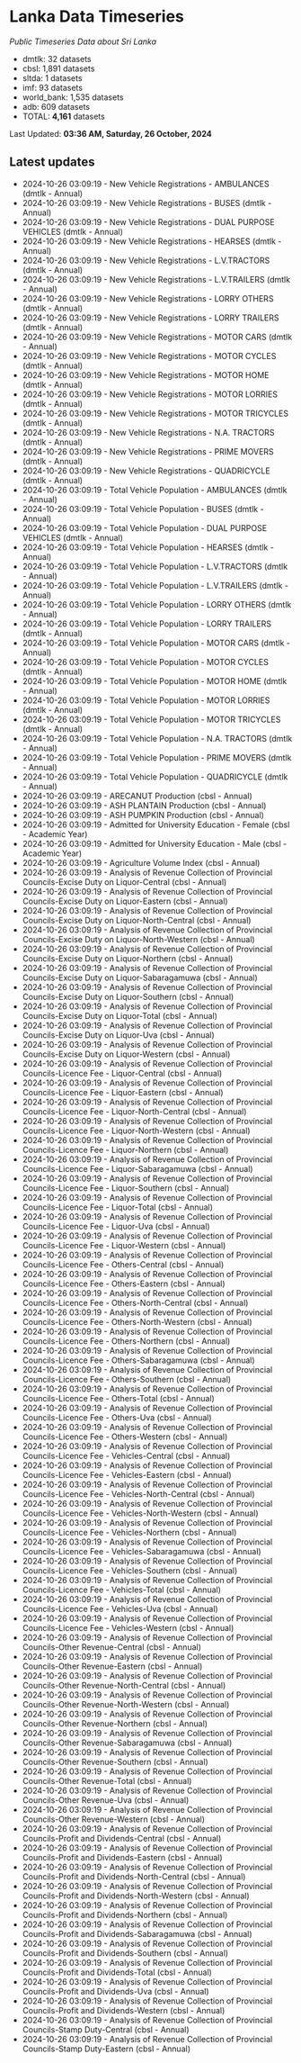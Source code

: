# Lanka Data Timeseries
*Public Timeseries Data about Sri Lanka*

* dmtlk: 32 datasets
* cbsl: 1,891 datasets
* sltda: 1 datasets
* imf: 93 datasets
* world_bank: 1,535 datasets
* adb: 609 datasets
* TOTAL: **4,161** datasets

Last Updated: **03:36 AM, Saturday, 26 October, 2024**

## Latest updates

* 2024-10-26 03:09:19 - New Vehicle Registrations - AMBULANCES (dmtlk - Annual)
* 2024-10-26 03:09:19 - New Vehicle Registrations - BUSES (dmtlk - Annual)
* 2024-10-26 03:09:19 - New Vehicle Registrations - DUAL PURPOSE VEHICLES (dmtlk - Annual)
* 2024-10-26 03:09:19 - New Vehicle Registrations - HEARSES (dmtlk - Annual)
* 2024-10-26 03:09:19 - New Vehicle Registrations - L.V.TRACTORS (dmtlk - Annual)
* 2024-10-26 03:09:19 - New Vehicle Registrations - L.V.TRAILERS (dmtlk - Annual)
* 2024-10-26 03:09:19 - New Vehicle Registrations - LORRY OTHERS (dmtlk - Annual)
* 2024-10-26 03:09:19 - New Vehicle Registrations - LORRY TRAILERS (dmtlk - Annual)
* 2024-10-26 03:09:19 - New Vehicle Registrations - MOTOR CARS (dmtlk - Annual)
* 2024-10-26 03:09:19 - New Vehicle Registrations - MOTOR CYCLES (dmtlk - Annual)
* 2024-10-26 03:09:19 - New Vehicle Registrations - MOTOR HOME (dmtlk - Annual)
* 2024-10-26 03:09:19 - New Vehicle Registrations - MOTOR LORRIES (dmtlk - Annual)
* 2024-10-26 03:09:19 - New Vehicle Registrations - MOTOR TRICYCLES (dmtlk - Annual)
* 2024-10-26 03:09:19 - New Vehicle Registrations - N.A. TRACTORS (dmtlk - Annual)
* 2024-10-26 03:09:19 - New Vehicle Registrations - PRIME MOVERS (dmtlk - Annual)
* 2024-10-26 03:09:19 - New Vehicle Registrations - QUADRICYCLE (dmtlk - Annual)
* 2024-10-26 03:09:19 - Total Vehicle Population - AMBULANCES (dmtlk - Annual)
* 2024-10-26 03:09:19 - Total Vehicle Population - BUSES (dmtlk - Annual)
* 2024-10-26 03:09:19 - Total Vehicle Population - DUAL PURPOSE VEHICLES (dmtlk - Annual)
* 2024-10-26 03:09:19 - Total Vehicle Population - HEARSES (dmtlk - Annual)
* 2024-10-26 03:09:19 - Total Vehicle Population - L.V.TRACTORS (dmtlk - Annual)
* 2024-10-26 03:09:19 - Total Vehicle Population - L.V.TRAILERS (dmtlk - Annual)
* 2024-10-26 03:09:19 - Total Vehicle Population - LORRY OTHERS (dmtlk - Annual)
* 2024-10-26 03:09:19 - Total Vehicle Population - LORRY TRAILERS (dmtlk - Annual)
* 2024-10-26 03:09:19 - Total Vehicle Population - MOTOR CARS (dmtlk - Annual)
* 2024-10-26 03:09:19 - Total Vehicle Population - MOTOR CYCLES (dmtlk - Annual)
* 2024-10-26 03:09:19 - Total Vehicle Population - MOTOR HOME (dmtlk - Annual)
* 2024-10-26 03:09:19 - Total Vehicle Population - MOTOR LORRIES (dmtlk - Annual)
* 2024-10-26 03:09:19 - Total Vehicle Population - MOTOR TRICYCLES (dmtlk - Annual)
* 2024-10-26 03:09:19 - Total Vehicle Population - N.A. TRACTORS (dmtlk - Annual)
* 2024-10-26 03:09:19 - Total Vehicle Population - PRIME MOVERS (dmtlk - Annual)
* 2024-10-26 03:09:19 - Total Vehicle Population - QUADRICYCLE (dmtlk - Annual)
* 2024-10-26 03:09:19 - ARECANUT Production (cbsl - Annual)
* 2024-10-26 03:09:19 - ASH PLANTAIN Production (cbsl - Annual)
* 2024-10-26 03:09:19 - ASH PUMPKIN Production (cbsl - Annual)
* 2024-10-26 03:09:19 - Admitted for University Education - Female (cbsl - Academic Year)
* 2024-10-26 03:09:19 - Admitted for University Education - Male (cbsl - Academic Year)
* 2024-10-26 03:09:19 - Agriculture Volume Index (cbsl - Annual)
* 2024-10-26 03:09:19 - Analysis of Revenue Collection of Provincial Councils-Excise Duty on Liquor-Central (cbsl - Annual)
* 2024-10-26 03:09:19 - Analysis of Revenue Collection of Provincial Councils-Excise Duty on Liquor-Eastern (cbsl - Annual)
* 2024-10-26 03:09:19 - Analysis of Revenue Collection of Provincial Councils-Excise Duty on Liquor-North-Central (cbsl - Annual)
* 2024-10-26 03:09:19 - Analysis of Revenue Collection of Provincial Councils-Excise Duty on Liquor-North-Western (cbsl - Annual)
* 2024-10-26 03:09:19 - Analysis of Revenue Collection of Provincial Councils-Excise Duty on Liquor-Northern (cbsl - Annual)
* 2024-10-26 03:09:19 - Analysis of Revenue Collection of Provincial Councils-Excise Duty on Liquor-Sabaragamuwa (cbsl - Annual)
* 2024-10-26 03:09:19 - Analysis of Revenue Collection of Provincial Councils-Excise Duty on Liquor-Southern (cbsl - Annual)
* 2024-10-26 03:09:19 - Analysis of Revenue Collection of Provincial Councils-Excise Duty on Liquor-Total (cbsl - Annual)
* 2024-10-26 03:09:19 - Analysis of Revenue Collection of Provincial Councils-Excise Duty on Liquor-Uva (cbsl - Annual)
* 2024-10-26 03:09:19 - Analysis of Revenue Collection of Provincial Councils-Excise Duty on Liquor-Western (cbsl - Annual)
* 2024-10-26 03:09:19 - Analysis of Revenue Collection of Provincial Councils-Licence Fee - Liquor-Central (cbsl - Annual)
* 2024-10-26 03:09:19 - Analysis of Revenue Collection of Provincial Councils-Licence Fee - Liquor-Eastern (cbsl - Annual)
* 2024-10-26 03:09:19 - Analysis of Revenue Collection of Provincial Councils-Licence Fee - Liquor-North-Central (cbsl - Annual)
* 2024-10-26 03:09:19 - Analysis of Revenue Collection of Provincial Councils-Licence Fee - Liquor-North-Western (cbsl - Annual)
* 2024-10-26 03:09:19 - Analysis of Revenue Collection of Provincial Councils-Licence Fee - Liquor-Northern (cbsl - Annual)
* 2024-10-26 03:09:19 - Analysis of Revenue Collection of Provincial Councils-Licence Fee - Liquor-Sabaragamuwa (cbsl - Annual)
* 2024-10-26 03:09:19 - Analysis of Revenue Collection of Provincial Councils-Licence Fee - Liquor-Southern (cbsl - Annual)
* 2024-10-26 03:09:19 - Analysis of Revenue Collection of Provincial Councils-Licence Fee - Liquor-Total (cbsl - Annual)
* 2024-10-26 03:09:19 - Analysis of Revenue Collection of Provincial Councils-Licence Fee - Liquor-Uva (cbsl - Annual)
* 2024-10-26 03:09:19 - Analysis of Revenue Collection of Provincial Councils-Licence Fee - Liquor-Western (cbsl - Annual)
* 2024-10-26 03:09:19 - Analysis of Revenue Collection of Provincial Councils-Licence Fee - Others-Central (cbsl - Annual)
* 2024-10-26 03:09:19 - Analysis of Revenue Collection of Provincial Councils-Licence Fee - Others-Eastern (cbsl - Annual)
* 2024-10-26 03:09:19 - Analysis of Revenue Collection of Provincial Councils-Licence Fee - Others-North-Central (cbsl - Annual)
* 2024-10-26 03:09:19 - Analysis of Revenue Collection of Provincial Councils-Licence Fee - Others-North-Western (cbsl - Annual)
* 2024-10-26 03:09:19 - Analysis of Revenue Collection of Provincial Councils-Licence Fee - Others-Northern (cbsl - Annual)
* 2024-10-26 03:09:19 - Analysis of Revenue Collection of Provincial Councils-Licence Fee - Others-Sabaragamuwa (cbsl - Annual)
* 2024-10-26 03:09:19 - Analysis of Revenue Collection of Provincial Councils-Licence Fee - Others-Southern (cbsl - Annual)
* 2024-10-26 03:09:19 - Analysis of Revenue Collection of Provincial Councils-Licence Fee - Others-Total (cbsl - Annual)
* 2024-10-26 03:09:19 - Analysis of Revenue Collection of Provincial Councils-Licence Fee - Others-Uva (cbsl - Annual)
* 2024-10-26 03:09:19 - Analysis of Revenue Collection of Provincial Councils-Licence Fee - Others-Western (cbsl - Annual)
* 2024-10-26 03:09:19 - Analysis of Revenue Collection of Provincial Councils-Licence Fee - Vehicles-Central (cbsl - Annual)
* 2024-10-26 03:09:19 - Analysis of Revenue Collection of Provincial Councils-Licence Fee - Vehicles-Eastern (cbsl - Annual)
* 2024-10-26 03:09:19 - Analysis of Revenue Collection of Provincial Councils-Licence Fee - Vehicles-North-Central (cbsl - Annual)
* 2024-10-26 03:09:19 - Analysis of Revenue Collection of Provincial Councils-Licence Fee - Vehicles-North-Western (cbsl - Annual)
* 2024-10-26 03:09:19 - Analysis of Revenue Collection of Provincial Councils-Licence Fee - Vehicles-Northern (cbsl - Annual)
* 2024-10-26 03:09:19 - Analysis of Revenue Collection of Provincial Councils-Licence Fee - Vehicles-Sabaragamuwa (cbsl - Annual)
* 2024-10-26 03:09:19 - Analysis of Revenue Collection of Provincial Councils-Licence Fee - Vehicles-Southern (cbsl - Annual)
* 2024-10-26 03:09:19 - Analysis of Revenue Collection of Provincial Councils-Licence Fee - Vehicles-Total (cbsl - Annual)
* 2024-10-26 03:09:19 - Analysis of Revenue Collection of Provincial Councils-Licence Fee - Vehicles-Uva (cbsl - Annual)
* 2024-10-26 03:09:19 - Analysis of Revenue Collection of Provincial Councils-Licence Fee - Vehicles-Western (cbsl - Annual)
* 2024-10-26 03:09:19 - Analysis of Revenue Collection of Provincial Councils-Other Revenue-Central (cbsl - Annual)
* 2024-10-26 03:09:19 - Analysis of Revenue Collection of Provincial Councils-Other Revenue-Eastern (cbsl - Annual)
* 2024-10-26 03:09:19 - Analysis of Revenue Collection of Provincial Councils-Other Revenue-North-Central (cbsl - Annual)
* 2024-10-26 03:09:19 - Analysis of Revenue Collection of Provincial Councils-Other Revenue-North-Western (cbsl - Annual)
* 2024-10-26 03:09:19 - Analysis of Revenue Collection of Provincial Councils-Other Revenue-Northern (cbsl - Annual)
* 2024-10-26 03:09:19 - Analysis of Revenue Collection of Provincial Councils-Other Revenue-Sabaragamuwa (cbsl - Annual)
* 2024-10-26 03:09:19 - Analysis of Revenue Collection of Provincial Councils-Other Revenue-Southern (cbsl - Annual)
* 2024-10-26 03:09:19 - Analysis of Revenue Collection of Provincial Councils-Other Revenue-Total (cbsl - Annual)
* 2024-10-26 03:09:19 - Analysis of Revenue Collection of Provincial Councils-Other Revenue-Uva (cbsl - Annual)
* 2024-10-26 03:09:19 - Analysis of Revenue Collection of Provincial Councils-Other Revenue-Western (cbsl - Annual)
* 2024-10-26 03:09:19 - Analysis of Revenue Collection of Provincial Councils-Profit and Dividends-Central (cbsl - Annual)
* 2024-10-26 03:09:19 - Analysis of Revenue Collection of Provincial Councils-Profit and Dividends-Eastern (cbsl - Annual)
* 2024-10-26 03:09:19 - Analysis of Revenue Collection of Provincial Councils-Profit and Dividends-North-Central (cbsl - Annual)
* 2024-10-26 03:09:19 - Analysis of Revenue Collection of Provincial Councils-Profit and Dividends-North-Western (cbsl - Annual)
* 2024-10-26 03:09:19 - Analysis of Revenue Collection of Provincial Councils-Profit and Dividends-Northern (cbsl - Annual)
* 2024-10-26 03:09:19 - Analysis of Revenue Collection of Provincial Councils-Profit and Dividends-Sabaragamuwa (cbsl - Annual)
* 2024-10-26 03:09:19 - Analysis of Revenue Collection of Provincial Councils-Profit and Dividends-Southern (cbsl - Annual)
* 2024-10-26 03:09:19 - Analysis of Revenue Collection of Provincial Councils-Profit and Dividends-Total (cbsl - Annual)
* 2024-10-26 03:09:19 - Analysis of Revenue Collection of Provincial Councils-Profit and Dividends-Uva (cbsl - Annual)
* 2024-10-26 03:09:19 - Analysis of Revenue Collection of Provincial Councils-Profit and Dividends-Western (cbsl - Annual)
* 2024-10-26 03:09:19 - Analysis of Revenue Collection of Provincial Councils-Stamp Duty-Central (cbsl - Annual)
* 2024-10-26 03:09:19 - Analysis of Revenue Collection of Provincial Councils-Stamp Duty-Eastern (cbsl - Annual)